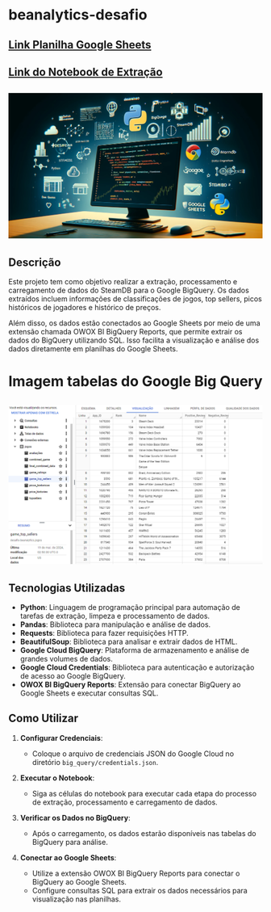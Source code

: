 # beanalytics-desafio
## [Link Planilha Google Sheets](https://docs.google.com/spreadsheets/d/1BiI9OwoOecftso-GiGM-x4e7xjfyTsfBzSxHRDleUyA/edit?pli=1#gid=1697636033)
## [Link do Notebook de Extração](https://colab.research.google.com/drive/1OLBQ9S9_lg4W3_hMEjtXtb_4Bm3dI9W5)

## ![img](https://github.com/HenriqueHideaki/beanalytics-desafio/blob/main/img/img-desafio-be.webp)
## Descrição
Este projeto tem como objetivo realizar a extração, processamento e carregamento de dados do SteamDB para o Google BigQuery. Os dados extraídos incluem informações de classificações de jogos, top sellers, picos históricos de jogadores e histórico de preços. 

Além disso, os dados estão conectados ao Google Sheets por meio de uma extensão chamada OWOX BI BigQuery Reports, que permite extrair os dados do BigQuery utilizando SQL. Isso facilita a visualização e análise dos dados diretamente em planilhas do Google Sheets.

# Imagem tabelas do Google Big Query
## ![Tabelas Google Big Query](https://github.com/HenriqueHideaki/beanalytics-desafio/blob/main/img/big_query.png)

## Tecnologias Utilizadas
- **Python**: Linguagem de programação principal para automação de tarefas de extração, limpeza e processamento de dados.
- **Pandas**: Biblioteca para manipulação e análise de dados.
- **Requests**: Biblioteca para fazer requisições HTTP.
- **BeautifulSoup**: Biblioteca para analisar e extrair dados de HTML.
- **Google Cloud BigQuery**: Plataforma de armazenamento e análise de grandes volumes de dados.
- **Google Cloud Credentials**: Biblioteca para autenticação e autorização de acesso ao Google BigQuery.
- **OWOX BI BigQuery Reports**: Extensão para conectar BigQuery ao Google Sheets e executar consultas SQL.

## Como Utilizar
1. **Configurar Credenciais**:
    - Coloque o arquivo de credenciais JSON do Google Cloud no diretório `big_query/credentials.json`.

2. **Executar o Notebook**:
    - Siga as células do notebook para executar cada etapa do processo de extração, processamento e carregamento de dados.

3. **Verificar os Dados no BigQuery**:
    - Após o carregamento, os dados estarão disponíveis nas tabelas do BigQuery para análise.

4. **Conectar ao Google Sheets**:
    - Utilize a extensão OWOX BI BigQuery Reports para conectar o BigQuery ao Google Sheets.
    - Configure consultas SQL para extrair os dados necessários para visualização nas planilhas.
